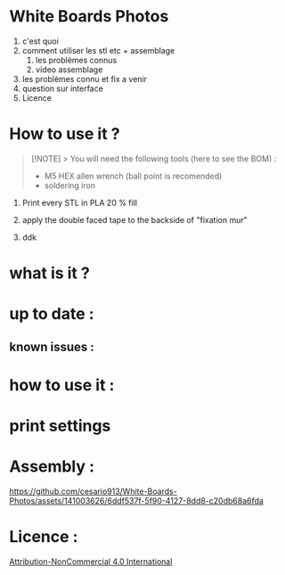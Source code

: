 # White Boards Photos

1. c'est quoi 
2. comment utiliser les stl etc + assemblage
	1. les problèmes connus
	2. video assemblage
3. les problèmes connu et fix a venir
4. question sur interface
5. Licence



# How to use it ?

> [!NOTE] > You will need the following tools (here to see the BOM) :
> - M5 HEX allen wrench (ball point is recomended)
> - soldering iron

1. Print every STL in PLA 20 % fill 

2. apply the double faced tape to the backside of "fixation mur"

3. ddk



# what is it ?


# up to date :

## known issues :

# how to use it :


# print settings




# Assembly :


https://github.com/cesario913/White-Boards-Photos/assets/141003626/6ddf537f-5f90-4127-8dd8-c20db68a6fda

# Licence :
[Attribution-NonCommercial 4.0 International
](https://creativecommons.org/licenses/by-nc/4.0/deed.en)


